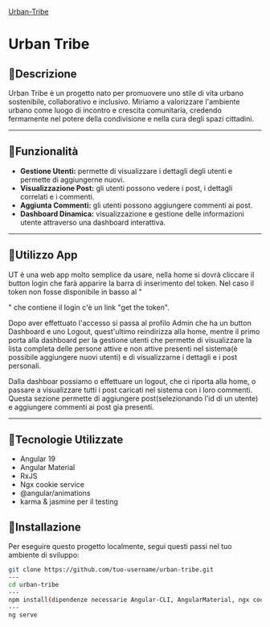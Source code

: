 [Urban-Tribe](https://urban-tribe.netlify.app/)


# Urban Tribe

## 📌Descrizione
Urban Tribe è un progetto nato per promuovere uno stile di vita urbano sostenibile, collaborativo e inclusivo. Miriamo a valorizzare l'ambiente urbano come luogo di incontro e crescita comunitaria, credendo fermamente nel potere della condivisione e nella cura degli spazi cittadini.

---

## 📌Funzionalità
- **Gestione Utenti:** permette di visualizzare i dettagli degli utenti e permette di aggiungerne nuovi.
- **Visualizzazione Post:** gli utenti possono vedere i post, i dettagli correlati e i commenti.
- **Aggiunta Commenti:** gli utenti possono aggiungere commenti ai post.
- **Dashboard Dinamica:** visualizzazione e gestione delle informazioni utente attraverso una dashboard interattiva.

---

## 📌Utilizzo App
UT è una web app molto semplice da usare, nella home si dovrà cliccare il button login che farà apparire la barra di inserimento del token.
Nel caso il token non fosse disponibile in basso al 
"<div>" che contiene il login c'è un link "get the token".

Dopo aver effettuato l'accesso si passa al profilo Admin che ha un button Dashboard e uno Logout, quest'ultimo reindirizza alla home, mentre il primo porta alla dashboard per la gestione utenti  che permette di visualizzare la lista completa delle persone attive e non attive presenti nel sistema(è possibile aggiungere nuovi utenti) e di visualizzarne i dettagli e i post personali.

Dalla dashboar possiamo o effettuare un logout, che ci riporta alla home, o passare a visualizzare tutti i post caricati nel sistema con i loro commenti.
Questa sezione permette di aggiungere post(selezionando l'id di un utente) e aggiungere commenti ai post gia presenti. 

---

## 📌Tecnologie Utilizzate
- Angular 19
- Angular Material
- RxJS
- Ngx cookie service
- @angular/animations
- karma & jasmine per il testing

## 📌Installazione
Per eseguire questo progetto localmente, segui questi passi nel tuo ambiente di sviluppo:

```bash
git clone https://github.com/tuo-username/urban-tribe.git
---
cd urban-tribe
---
npm install(dipendenze necessarie Angular-CLI, AngularMaterial, ngx cookie service, angular/animations)
---
ng serve